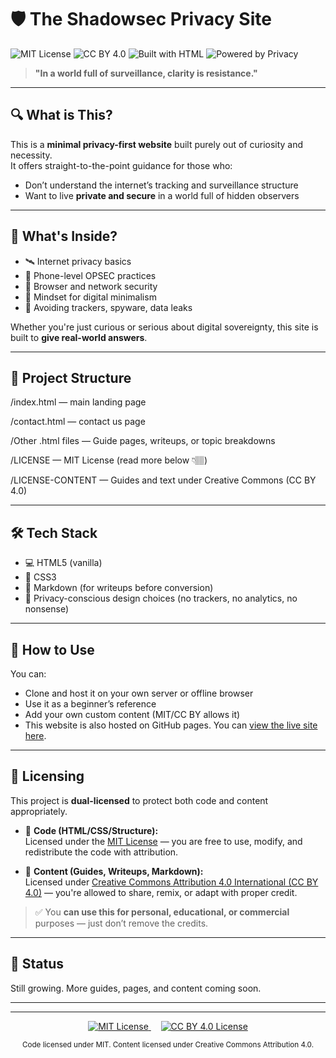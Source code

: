 # 🛡️ The Shadowsec Privacy Site

![MIT License](https://img.shields.io/badge/License-MIT-blue.svg)
![CC BY 4.0](https://img.shields.io/badge/License-CC%20BY%204.0-lightgrey.svg)
![Built with HTML](https://img.shields.io/badge/Built%20With-HTML-orange)
![Powered by Privacy](https://img.shields.io/badge/Focus-Online%20Privacy-black)

> **"In a world full of surveillance, clarity is resistance."**

---

## 🔍 What is This?

This is a **minimal privacy-first website** built purely out of curiosity and necessity.  
It offers straight-to-the-point guidance for those who:
- Don’t understand the internet’s tracking and surveillance structure
- Want to live **private and secure** in a world full of hidden observers

---

## 🧠 What's Inside?

- 🛰️ Internet privacy basics  
- 🔐 Phone-level OPSEC practices  
- 🧅 Browser and network security  
- 📵 Mindset for digital minimalism  
- 🚫 Avoiding trackers, spyware, data leaks

Whether you're just curious or serious about digital sovereignty, this site is built to **give real-world answers**.

---

## 📂 Project Structure
/index.html — main landing page

/contact.html — contact us page

/Other .html files — Guide pages, writeups, or topic breakdowns

/LICENSE — MIT License (read more below 👇🏽)

/LICENSE-CONTENT — Guides and text under Creative Commons (CC BY 4.0)


---

## 🛠️ Tech Stack

- 💻 HTML5 (vanilla)
- 🎨 CSS3
- 📜 Markdown (for writeups before conversion)
- 🔐 Privacy-conscious design choices (no trackers, no analytics, no nonsense)

---

## 🚀 How to Use

You can:
- Clone and host it on your own server or offline browser
- Use it as a beginner’s reference
- Add your own custom content (MIT/CC BY allows it)
- This website is also hosted on GitHub pages. You can [view the live site here](https://lamboar.github.io/shadowsec/).

---

## 📜 Licensing

This project is **dual-licensed** to protect both code and content appropriately.

- 🔧 **Code (HTML/CSS/Structure):**  
  Licensed under the [MIT License](./LICENSE) — you are free to use, modify, and redistribute the code with attribution.

- 📝 **Content (Guides, Writeups, Markdown):**  
  Licensed under [Creative Commons Attribution 4.0 International (CC BY 4.0)](./LICENSE-CONTENT) — you're allowed to share, remix, or adapt with proper credit.

> ✅ You **can use this for personal, educational, or commercial** purposes — just don’t remove the credits.

---

## 🔘 Status

Still growing. More guides, pages, and content coming soon.

---
---

<p align="center">
  <a href="https://opensource.org/licenses/MIT" target="_blank">
    <img src="https://img.shields.io/badge/License-MIT-blue.svg" alt="MIT License">
  </a>
  &nbsp; &nbsp;
  <a href="https://creativecommons.org/licenses/by/4.0/" target="_blank">
    <img src="https://licensebuttons.net/l/by/4.0/88x31.png" alt="CC BY 4.0 License">
  </a>
</p>

<p align="center">
  <sub>Code licensed under MIT. Content licensed under Creative Commons Attribution 4.0.</sub>
</p>

